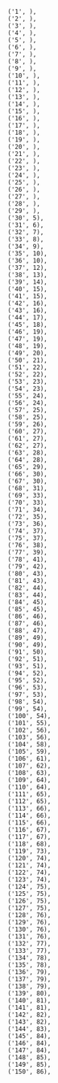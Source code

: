     ('1', ),
    ('2', ),
    ('3', ),
    ('4', ),
    ('5', ),
    ('6', ),
    ('7', ),
    ('8', ),
    ('9', ),
    ('10', ),
    ('11', ),
    ('12', ),
    ('13', ),
    ('14', ),
    ('15', ),
    ('16', ),
    ('17', ),
    ('18', ),
    ('19', ),
    ('20', ),
    ('21', ),
    ('22', ),
    ('23', ),
    ('24', ),
    ('25', ),
    ('26', ),
    ('27', ),
    ('28', ),
    ('29', ),
    ('30', 5),
    ('31', 6),
    ('32', 7),
    ('33', 8),
    ('34', 9),
    ('35', 10),
    ('36', 10),
    ('37', 12),
    ('38', 13),
    ('39', 14),
    ('40', 15),
    ('41', 15),
    ('42', 16),
    ('43', 16),
    ('44', 17),
    ('45', 18),
    ('46', 19),
    ('47', 19),
    ('48', 19),
    ('49', 20),
    ('50', 21),
    ('51', 22),
    ('52', 22),
    ('53', 23),
    ('54', 23),
    ('55', 24),
    ('56', 24),
    ('57', 25),
    ('58', 25),
    ('59', 26),
    ('60', 27),
    ('61', 27),
    ('62', 27),
    ('63', 28),
    ('64', 28),
    ('65', 29),
    ('66', 30),
    ('67', 30),
    ('68', 31),
    ('69', 33),
    ('70', 33),
    ('71', 34),
    ('72', 35),
    ('73', 36),
    ('74', 37),
    ('75', 37),
    ('76', 38),
    ('77', 39),
    ('78', 41),
    ('79', 42),
    ('80', 43),
    ('81', 43),
    ('82', 44),
    ('83', 44),
    ('84', 45),
    ('85', 45),
    ('86', 46),
    ('87', 46),
    ('88', 47),
    ('89', 49),
    ('90', 49),
    ('91', 50),
    ('92', 51),
    ('93', 51),
    ('94', 52),
    ('95', 52),
    ('96', 53),
    ('97', 53),
    ('98', 54),
    ('99', 54),
    ('100', 54),
    ('101', 55),
    ('102', 56),
    ('103', 56),
    ('104', 58),
    ('105', 59),
    ('106', 61),
    ('107', 62),
    ('108', 63),
    ('109', 64),
    ('110', 64),
    ('111', 65),
    ('112', 65),
    ('113', 66),
    ('114', 66),
    ('115', 66),
    ('116', 67),
    ('117', 67),
    ('118', 68),
    ('119', 73),
    ('120', 74),
    ('121', 74),
    ('122', 74),
    ('123', 74),
    ('124', 75),
    ('125', 75),
    ('126', 75),
    ('127', 75),
    ('128', 76),
    ('129', 76),
    ('130', 76),
    ('131', 76),
    ('132', 77),
    ('133', 77),
    ('134', 78),
    ('135', 78),
    ('136', 79),
    ('137', 79),
    ('138', 79),
    ('139', 80),
    ('140', 81),
    ('141', 81),
    ('142', 82),
    ('143', 82),
    ('144', 83),
    ('145', 84),
    ('146', 84),
    ('147', 84),
    ('148', 85),
    ('149', 85),
    ('150', 86),
